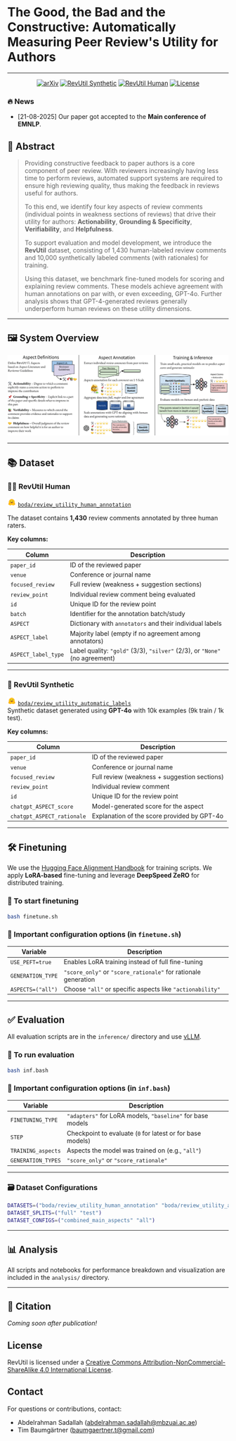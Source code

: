 # The Good, the Bad and the Constructive: Automatically Measuring Peer Review's Utility for Authors

---

<p align="center">
  <a href=""><img src="https://img.shields.io/badge/arXiv-2405.01535-b31b1b.svg" alt="arXiv"></a>
  <a href="https://huggingface.co/datasets/boda/review_utility_human_annotation"><img src="https://img.shields.io/badge/Dataset-HuggingFace-yellow" alt="RevUtil Synthetic"></a>
  <a href="https://huggingface.co/datasets/boda/review_utility_automatic_labels"><img src="https://img.shields.io/badge/Dataset-HuggingFace-yellow" alt="RevUtil Human"></a>
  <a href="https://github.com/bodasadallah/review_rewrite/blob/main/LICENSE"><img src="https://img.shields.io/badge/License-CC--BY--NC--SA%204.0-lightgrey.svg" alt="License"></a>

</p>

### :fire: News
* [21-08-2025] Our paper got accepted to the **Main conference of EMNLP**. 
<!---
-->


## 📝 Abstract

> Providing constructive feedback to paper authors is a core component of peer review. With reviewers increasingly having less time to perform reviews, automated support systems are required to ensure high reviewing quality, thus making the feedback in reviews useful for authors.  
>  
> To this end, we identify four key aspects of review comments (individual points in weakness sections of reviews) that drive their utility for authors: **Actionability**, **Grounding & Specificity**, **Verifiability**, and **Helpfulness**.  
>  
> To support evaluation and model development, we introduce the **RevUtil** dataset, consisting of 1,430 human-labeled review comments and 10,000 synthetically labeled comments (with rationales) for training.  
>  
> Using this dataset, we benchmark fine-tuned models for scoring and explaining review comments. These models achieve agreement with human annotations on par with, or even exceeding, GPT-4o. Further analysis shows that GPT-4-generated reviews generally underperform human reviews on these utility dimensions.

---

## 🖼️ System Overview

![System Overview](assets/full_system_page-0001.png)

---

## 📚 Dataset

### 🧑‍🔬 RevUtil Human
<img src="assets/hf_logo.png" alt="HF Logo" width="20"/> [`boda/review_utility_human_annotation`](https://huggingface.co/datasets/boda/review_utility_human_annotation)  
 
The dataset contains **1,430** review comments annotated by three human raters.

**Key columns:**

| Column              | Description                                                                 |
|---------------------|-----------------------------------------------------------------------------|
| `paper_id`          | ID of the reviewed paper                                                    |
| `venue`             | Conference or journal name                                                  |
| `focused_review`    | Full review (weakness + suggestion sections)                                |
| `review_point`      | Individual review comment being evaluated                                   |
| `id`                | Unique ID for the review point                                              |
| `batch`             | Identifier for the annotation batch/study                                   |
| `ASPECT`            | Dictionary with `annotators` and their individual labels                    |
| `ASPECT_label`      | Majority label (empty if no agreement among annotators)                     |
| `ASPECT_label_type` | Label quality: `"gold"` (3/3), `"silver"` (2/3), or `"None"` (no agreement) |

---

### 🤖 RevUtil Synthetic  
<img src="assets/hf_logo.png" alt="HF Logo" width="20"/> [`boda/review_utility_automatic_labels`](https://huggingface.co/datasets/boda/review_utility_automatic_labels)  
Synthetic dataset generated using **GPT-4o** with 10k examples (9k train / 1k test).

**Key columns:**

| Column                    | Description                                                    |
|---------------------------|----------------------------------------------------------------|
| `paper_id`                | ID of the reviewed paper                                       |
| `venue`                   | Conference or journal name                                     |
| `focused_review`          | Full review (weakness + suggestion sections)                   |
| `review_point`            | Individual review comment                                      |
| `id`                      | Unique ID for the review point                                 |
| `chatgpt_ASPECT_score`    | Model-generated score for the aspect                           |
| `chatgpt_ASPECT_rationale`| Explanation of the score provided by GPT-4o                    |

---

## 🛠️ Finetuning

We use the [Hugging Face Alignment Handbook](https://github.com/huggingface/alignment-handbook) for training scripts. We apply **LoRA-based** fine-tuning and leverage **DeepSpeed ZeRO** for distributed training.

### 🏃 To start finetuning

```bash
bash finetune.sh
```

### 🔧 Important configuration options (in `finetune.sh`)

| Variable            | Description                                                    |
|---------------------|----------------------------------------------------------------|
| `USE_PEFT=true`     | Enables LoRA training instead of full fine-tuning              |
| `GENERATION_TYPE`   | `"score_only"` or `"score_rationale"` for rationale generation |
| `ASPECTS=("all")`   | Choose `"all"` or specific aspects like `"actionability"`      |

---

## ✅ Evaluation

All evaluation scripts are in the `inference/` directory and use [vLLM](https://github.com/vllm-project/vllm).

### 🏃 To run evaluation

```bash
bash inf.bash
```

### 🔧 Important configuration options (in `inf.bash`)

| Variable             | Description                                                |
|----------------------|------------------------------------------------------------|
| `FINETUNING_TYPE`    | `"adapters"` for LoRA models, `"baseline"` for base models |
| `STEP`               | Checkpoint to evaluate (`0` for latest or for base models) |
| `TRAINING_aspects`   | Aspects the model was trained on (e.g., `"all"`)           |
| `GENERATION_TYPES`   | `"score_only"` or `"score_rationale"`                      |

---

### 🗃 Dataset Configurations

```bash
DATASETS=("boda/review_utility_human_annotation" "boda/review_utility_automatic_labels")
DATASET_SPLITS=("full" "test")
DATASET_CONFIGS=("combined_main_aspects" "all")
```

---

## 📊 Analysis

All scripts and notebooks for performance breakdown and visualization are included in the `analysis/` directory.

---

## 📎 Citation

*Coming soon after publication!*

## License

RevUtil is licensed under a
[Creative Commons Attribution-NonCommercial-ShareAlike 4.0 International License](http://creativecommons.org/licenses/by-nc-sa/4.0/).

##  Contact
For questions or contributions, contact:
* Abdelrahman Sadallah (abdelrahman.sadallah@mbzuai.ac.ae)
* Tim Baumgärtner (baumgaertner.t@gmail.com)

